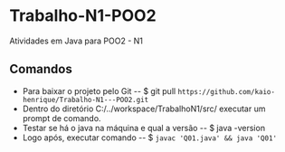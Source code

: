 # Trabalho-N1-POO2
Atividades em Java para POO2 - N1

## Comandos
- Para baixar o projeto pelo Git -- $ git pull `https://github.com/kaio-henrique/Trabalho-N1---POO2.git`
- Dentro do diretório C:/../workspace/TrabalhoN1/src/ executar um prompt de comando.
- Testar se há o java na máquina e qual a versão -- $ java -version
- Logo após, executar comando -- $ `javac 'Q01.java' && java 'Q01'`
